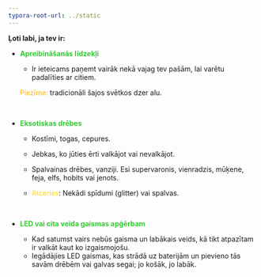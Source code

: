 ```yaml
---
typora-root-url: ../static
---
```


**Ļoti labi, ja tev ir:**

- <span style="color:limegreen;">**Apreibināšanās līdzekļi**</span>	

  - Ir ieteicams paņemt vairāk nekā vajag tev pašām, lai varētu padalīties ar citiem.

  <span style="color:#fdb913;">Piezīme: </span> tradicionāli šajos svētkos dzer alu.

  ​

- <span style="color:limegreen;">**Eksotiskas drēbes**</span>

  - Kostīmi, togas, cepures.
  - Jebkas, ko jūties ērti valkājot vai nevalkājot.
  - Spalvainas drēbes, vanziji. Esi supervaronis, vienradzis, mūķene, feja, elfs, hobits vai jenots.


  - <span style="color:#fbd913;">Atceries</span>: Nekādi spīdumi (glitter) vai spalvas.

  ​

- <span style="color:limegreen;"> **LED vai cita veida gaismas apģērbam**</span>

  - Kad satumst vairs nebūs gaisma un labākais veids, kā tikt atpazītam ir valkāt kaut ko izgaismojošu.
  - Iegādājies LED gaismas, kas strādā uz baterijām un pievieno tās savām drēbēm vai galvas segai; jo košāk, jo labāk.

